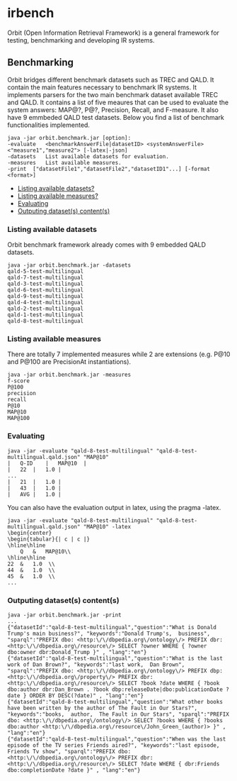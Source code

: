 # irbench
Orbit (Open Information Retrieval Framework) is a general framework for testing, benchmarking and developing IR systems.


## Benchmarking

Orbit bridges different benchmark datasets such as TREC and QALD.
It contain the main features necessary to benchmark IR systems.
It implements parsers for the two main benchmark dataset available TREC and QALD.
It contains a list of five meaures that can be used to evaluate the system answers: MAP@?, P@?, Precision, Recall, and F-measure.
It also have 9 emmbeded QALD test datasets.
Below you find a list of benchmark functionalities implemented.

```
java -jar orbit.benchmark.jar [option]:
-evaluate	<benchmarkAnswerFile|datasetID>	<systemAnswerFile>	<"measure1","measure2">	[-latex|-json]
-datasets	List available datasets for evaluation.
-measures	List available measures.
-print	["datasetFile1","datasetFile2","datasetID1"...]	[-format <format>]
```


- [Listing available datasets?](https://github.com/AKSW/orbit/blob/master/README.md#listing-available-datasets)
- [Listing available measures?](https://github.com/AKSW/orbit/blob/master/README.md#listing-available-measures)
- [Evaluating](https://github.com/AKSW/orbit/blob/master/README.md#evaluating)
- [Outputing dataset(s) content(s)](https://github.com/AKSW/orbit/blob/master/README.md#outputing-datasets-contents)

### Listing available datasets

Orbit benchmark framework already comes with 9 embedded QALD datasets.

```
java -jar orbit.benchmark.jar -datasets
qald-5-test-multilingual
qald-7-test-multilingual
qald-3-test-multilingual
qald-6-test-multilingual
qald-9-test-multilingual
qald-4-test-multilingual
qald-2-test-multilingual
qald-1-test-multilingual
qald-8-test-multilingual
```

### Listing available measures

There are totally 7 implemented measures while 2 are extensions (e.g. P@10 and P@100 are PrecisionAt instantiations).

```
java -jar orbit.benchmark.jar -measures
f-score
P@100
precision
recall
P@10
MAP@10
MAP@100
```

### Evaluating

```
java -jar -evaluate "qald-8-test-multilingual" "qald-8-test-multilingual.qald.json" "MAP@10"
|	Q-ID	|	MAP@10	|
|	22	|	1.0	|
...
|	21	|	1.0	|
|	43	|	1.0	|
|	AVG	|	1.0	|

```

You can also have the evaluation output in latex, using the pragma -latex.

```
java -jar -evaluate "qald-8-test-multilingual" "qald-8-test-multilingual.qald.json" "MAP@10" -latex
\begin{center}
\begin{tabular}{| c | c |}
\hline\hline
	Q	&	MAP@10\\
\hline\hline
22	&	1.0	 \\
44	&	1.0	 \\
45	&	1.0	 \\
...
```

### Outputing dataset(s) content(s)

```
java -jar orbit.benchmark.jar -print
...
{"datasetId":"qald-8-test-multilingual","question":"What is Donald Trump's main business?", "keywords":"Donald Trump's,  business", "sparql":"PREFIX dbo: <http:\/\/dbpedia.org\/ontology\/> PREFIX dbr: <http:\/\/dbpedia.org\/resource\/> SELECT ?owner WHERE { ?owner dbo:owner dbr:Donald_Trump }" , "lang":"en"}
{"datasetId":"qald-8-test-multilingual","question":"What is the last work of Dan Brown?", "keywords":"last work,  Dan Brown", "sparql":"PREFIX dbo: <http:\/\/dbpedia.org\/ontology\/> PREFIX dbp: <http:\/\/dbpedia.org\/property\/> PREFIX dbr: <http:\/\/dbpedia.org\/resource\/> SELECT ?book ?date WHERE { ?book dbo:author dbr:Dan_Brown . ?book dbp:releaseDate|dbo:publicationDate ?date } ORDER BY DESC(?date)" , "lang":"en"}
{"datasetId":"qald-8-test-multilingual","question":"What other books have been written by the author of The Fault in Our Stars?", "keywords":"books,  author,  The Fault in Our Stars", "sparql":"PREFIX dbo: <http:\/\/dbpedia.org\/ontology\/> SELECT ?books WHERE { ?books dbo:author <http:\/\/dbpedia.org\/resource\/John_Green_(author)> }" , "lang":"en"}
{"datasetId":"qald-8-test-multilingual","question":"When was the last episode of the TV series Friends aired?", "keywords":"last episode,  Friends Tv show", "sparql":"PREFIX dbo: <http:\/\/dbpedia.org\/ontology\/> PREFIX dbr: <http:\/\/dbpedia.org\/resource\/> SELECT ?date WHERE { dbr:Friends dbo:completionDate ?date }" , "lang":"en"}
```
